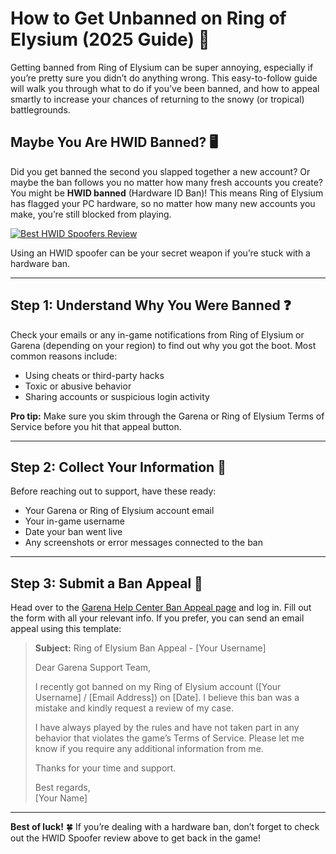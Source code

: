 <h1 id="how-to-get-unbanned-on-ring-of-elysium-2025-guide-">How to Get Unbanned on Ring of Elysium (2025 Guide) 🎯</h1>
<p>Getting banned from Ring of Elysium can be super annoying, especially if you’re pretty sure you didn’t do anything wrong. This easy-to-follow guide will walk you through what to do if you’ve been banned, and how to appeal smartly to increase your chances of returning to the snowy (or tropical) battlegrounds.</p>
<h2 id="maybe-you-are-hwid-banned-">Maybe You Are HWID Banned? 🖥️</h2>
<p>Did you get banned the second you slapped together a new account? Or maybe the ban follows you no matter how many fresh accounts you create? You might be <strong>HWID banned</strong> (Hardware ID Ban)! This means Ring of Elysium has flagged your PC hardware, so no matter how many new accounts you make, you’re still blocked from playing.</p>
<p><a href="https://hwid-spoofer.mystrikingly.com/"><img src="https://img.shields.io/badge/Best%20HWID%20Spoofers-Read%20Review-brightgreen?style=for-the-badge&amp;logo=origin" alt="Best HWID Spoofers Review"></a></p>
<p>Using an HWID spoofer can be your secret weapon if you’re stuck with a hardware ban.</p>
<hr>
<h2 id="step-1-understand-why-you-were-banned-">Step 1: Understand Why You Were Banned ❓</h2>
<p>Check your emails or any in-game notifications from Ring of Elysium or Garena (depending on your region) to find out why you got the boot. Most common reasons include:  </p>
<ul>
<li>Using cheats or third-party hacks  </li>
<li>Toxic or abusive behavior  </li>
<li>Sharing accounts or suspicious login activity  </li>
</ul>
<p><strong>Pro tip:</strong> Make sure you skim through the Garena or Ring of Elysium Terms of Service before you hit that appeal button.</p>
<hr>
<h2 id="step-2-collect-your-information-">Step 2: Collect Your Information 📝</h2>
<p>Before reaching out to support, have these ready:  </p>
<ul>
<li>Your Garena or Ring of Elysium account email  </li>
<li>Your in-game username  </li>
<li>Date your ban went live  </li>
<li>Any screenshots or error messages connected to the ban  </li>
</ul>
<hr>
<h2 id="step-3-submit-a-ban-appeal-">Step 3: Submit a Ban Appeal 📧</h2>
<p>Head over to the <a href="https://help.ea.com/en/help/account/information-about-banned-or-suspended-accounts/">Garena Help Center Ban Appeal page</a> and log in. Fill out the form with all your relevant info. If you prefer, you can send an email appeal using this template:</p>
<blockquote>
<p><strong>Subject:</strong> Ring of Elysium Ban Appeal - [Your Username]  </p>
<p>Dear Garena Support Team,  </p>
<p>I recently got banned on my Ring of Elysium account ([Your Username] / [Email Address]) on [Date]. I believe this ban was a mistake and kindly request a review of my case.  </p>
<p>I have always played by the rules and have not taken part in any behavior that violates the game’s Terms of Service. Please let me know if you require any additional information from me.  </p>
<p>Thanks for your time and support.  </p>
<p>Best regards,<br>[Your Name]</p>
</blockquote>
<hr>
<p><strong>Best of luck!</strong> 🍀 If you’re dealing with a hardware ban, don’t forget to check out the HWID Spoofer review above to get back in the game!</p>
